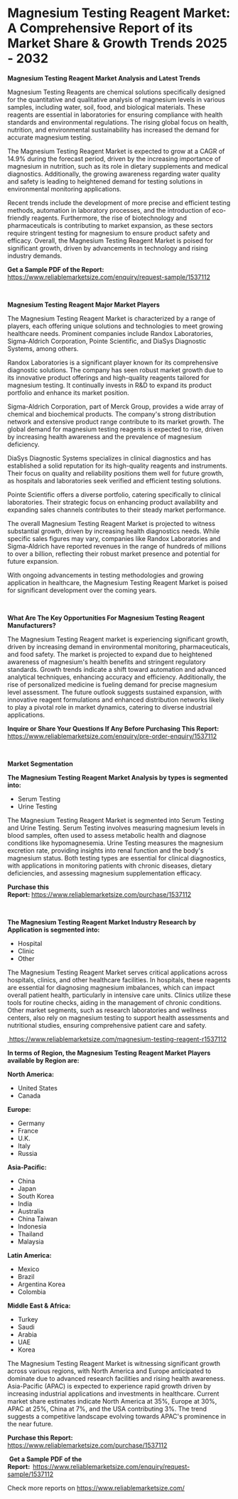 <p><h1>Magnesium Testing Reagent Market: A Comprehensive Report of its Market Share & Growth Trends 2025 - 2032</h1></p><p><strong>Magnesium Testing Reagent Market Analysis and Latest Trends</strong></p>
<p><p>Magnesium Testing Reagents are chemical solutions specifically designed for the quantitative and qualitative analysis of magnesium levels in various samples, including water, soil, food, and biological materials. These reagents are essential in laboratories for ensuring compliance with health standards and environmental regulations. The rising global focus on health, nutrition, and environmental sustainability has increased the demand for accurate magnesium testing.</p><p>The Magnesium Testing Reagent Market is expected to grow at a CAGR of 14.9% during the forecast period, driven by the increasing importance of magnesium in nutrition, such as its role in dietary supplements and medical diagnostics. Additionally, the growing awareness regarding water quality and safety is leading to heightened demand for testing solutions in environmental monitoring applications. </p><p>Recent trends include the development of more precise and efficient testing methods, automation in laboratory processes, and the introduction of eco-friendly reagents. Furthermore, the rise of biotechnology and pharmaceuticals is contributing to market expansion, as these sectors require stringent testing for magnesium to ensure product safety and efficacy. Overall, the Magnesium Testing Reagent Market is poised for significant growth, driven by advancements in technology and rising industry demands.</p></p>
<p><strong>Get a Sample PDF of the Report:&nbsp;</strong> <a href="https://www.reliablemarketsize.com/enquiry/request-sample/1537112?utm_campaign=2759&utm_medium=2&utm_source=Github&utm_content=ia&utm_term=04032025&utm_id=magnesium-testing-reagent">https://www.reliablemarketsize.com/enquiry/request-sample/1537112</a></p>
<p>&nbsp;</p>
<p><strong>Magnesium Testing Reagent Major Market Players</strong></p>
<p><p>The Magnesium Testing Reagent Market is characterized by a range of players, each offering unique solutions and technologies to meet growing healthcare needs. Prominent companies include Randox Laboratories, Sigma-Aldrich Corporation, Pointe Scientific, and DiaSys Diagnostic Systems, among others.</p><p>Randox Laboratories is a significant player known for its comprehensive diagnostic solutions. The company has seen robust market growth due to its innovative product offerings and high-quality reagents tailored for magnesium testing. It continually invests in R&D to expand its product portfolio and enhance its market position.</p><p>Sigma-Aldrich Corporation, part of Merck Group, provides a wide array of chemical and biochemical products. The company's strong distribution network and extensive product range contribute to its market growth. The global demand for magnesium testing reagents is expected to rise, driven by increasing health awareness and the prevalence of magnesium deficiency.</p><p>DiaSys Diagnostic Systems specializes in clinical diagnostics and has established a solid reputation for its high-quality reagents and instruments. Their focus on quality and reliability positions them well for future growth, as hospitals and laboratories seek verified and efficient testing solutions.</p><p>Pointe Scientific offers a diverse portfolio, catering specifically to clinical laboratories. Their strategic focus on enhancing product availability and expanding sales channels contributes to their steady market performance. </p><p>The overall Magnesium Testing Reagent Market is projected to witness substantial growth, driven by increasing health diagnostics needs. While specific sales figures may vary, companies like Randox Laboratories and Sigma-Aldrich have reported revenues in the range of hundreds of millions to over a billion, reflecting their robust market presence and potential for future expansion. </p><p>With ongoing advancements in testing methodologies and growing application in healthcare, the Magnesium Testing Reagent Market is poised for significant development over the coming years.</p></p>
<p>&nbsp;</p>
<p><strong>What Are The Key Opportunities For Magnesium Testing Reagent Manufacturers?</strong></p>
<p><p>The Magnesium Testing Reagent market is experiencing significant growth, driven by increasing demand in environmental monitoring, pharmaceuticals, and food safety. The market is projected to expand due to heightened awareness of magnesium's health benefits and stringent regulatory standards. Growth trends indicate a shift toward automation and advanced analytical techniques, enhancing accuracy and efficiency. Additionally, the rise of personalized medicine is fueling demand for precise magnesium level assessment. The future outlook suggests sustained expansion, with innovative reagent formulations and enhanced distribution networks likely to play a pivotal role in market dynamics, catering to diverse industrial applications.</p></p>
<p><strong>Inquire or Share Your Questions If Any Before Purchasing This Report:</strong> <a href="https://www.reliablemarketsize.com/enquiry/pre-order-enquiry/1537112?utm_campaign=2759&utm_medium=2&utm_source=Github&utm_content=ia&utm_term=04032025&utm_id=magnesium-testing-reagent">https://www.reliablemarketsize.com/enquiry/pre-order-enquiry/1537112</a></p>
<p>&nbsp;</p>
<p><strong>Market Segmentation</strong></p>
<p><strong>The Magnesium Testing Reagent Market Analysis by types is segmented into:</strong></p>
<p><ul><li>Serum Testing</li><li>Urine Testing</li></ul></p>
<p><p>The Magnesium Testing Reagent Market is segmented into Serum Testing and Urine Testing. Serum Testing involves measuring magnesium levels in blood samples, often used to assess metabolic health and diagnose conditions like hypomagnesemia. Urine Testing measures the magnesium excretion rate, providing insights into renal function and the body's magnesium status. Both testing types are essential for clinical diagnostics, with applications in monitoring patients with chronic diseases, dietary deficiencies, and assessing magnesium supplementation efficacy.</p></p>
<p><strong>Purchase this Report:&nbsp;</strong><a href="https://www.reliablemarketsize.com/purchase/1537112?utm_campaign=2759&utm_medium=2&utm_source=Github&utm_content=ia&utm_term=04032025&utm_id=magnesium-testing-reagent">https://www.reliablemarketsize.com/purchase/1537112</a></p>
<p>&nbsp;</p>
<p><strong>The Magnesium Testing Reagent Market Industry Research by Application is segmented into:</strong></p>
<p><ul><li>Hospital</li><li>Clinic</li><li>Other</li></ul></p>
<p><p>The Magnesium Testing Reagent Market serves critical applications across hospitals, clinics, and other healthcare facilities. In hospitals, these reagents are essential for diagnosing magnesium imbalances, which can impact overall patient health, particularly in intensive care units. Clinics utilize these tools for routine checks, aiding in the management of chronic conditions. Other market segments, such as research laboratories and wellness centers, also rely on magnesium testing to support health assessments and nutritional studies, ensuring comprehensive patient care and safety.</p></p>
<p><a href="https://www.reliablemarketsize.com/magnesium-testing-reagent-r1537112?utm_campaign=2759&utm_medium=2&utm_source=Github&utm_content=ia&utm_term=04032025&utm_id=magnesium-testing-reagent">&nbsp;https://www.reliablemarketsize.com/magnesium-testing-reagent-r1537112</a></p>
<p><strong>In terms of Region, the Magnesium Testing Reagent Market Players available by Region are:</strong></p>
<p>
    <p> <strong> North America: </strong>
        <ul>
            <li>United States</li>
            <li>Canada</li>
        </ul>
        </p> 
    <p> <strong> Europe: </strong>
        <ul>
            <li>Germany</li>
            <li>France</li>
            <li>U.K.</li>
            <li>Italy</li>
            <li>Russia</li>
        </ul>
        </p> 
    <p> <strong> Asia-Pacific: </strong>
        <ul>
            <li>China</li>
            <li>Japan</li>
            <li>South Korea</li>
            <li>India</li>
            <li>Australia</li>
            <li>China Taiwan</li>
            <li>Indonesia</li>
            <li>Thailand</li>
            <li>Malaysia</li>
        </ul>
        </p> 
    <p> <strong> Latin America: </strong>
        <ul>
            <li>Mexico</li>
            <li>Brazil</li>
            <li>Argentina Korea</li>
            <li>Colombia</li>
        </ul>
        </p> 
    <p> <strong> Middle East & Africa: </strong>
        <ul>
            <li>Turkey</li>
            <li>Saudi</li>
            <li>Arabia</li>
            <li>UAE</li>
            <li>Korea</li>
        </ul>
    </p>
    </p>
<p><p>The Magnesium Testing Reagent Market is witnessing significant growth across various regions, with North America and Europe anticipated to dominate due to advanced research facilities and rising health awareness. Asia-Pacific (APAC) is expected to experience rapid growth driven by increasing industrial applications and investments in healthcare. Current market share estimates indicate North America at 35%, Europe at 30%, APAC at 25%, China at 7%, and the USA contributing 3%. The trend suggests a competitive landscape evolving towards APAC's prominence in the near future.</p></p>
<p><strong>Purchase this Report: </strong><a href="https://www.reliablemarketsize.com/purchase/1537112?utm_campaign=2759&utm_medium=2&utm_source=Github&utm_content=ia&utm_term=04032025&utm_id=magnesium-testing-reagent">https://www.reliablemarketsize.com/purchase/1537112</a></p>
<p>&nbsp;<strong>Get a Sample PDF of the Report:&nbsp;&nbsp;</strong><a href="https://www.reliablemarketsize.com/enquiry/request-sample/1537112?utm_campaign=2759&utm_medium=2&utm_source=Github&utm_content=ia&utm_term=04032025&utm_id=magnesium-testing-reagent">https://www.reliablemarketsize.com/enquiry/request-sample/1537112</a></p>
<p><strong></strong></p>
<p>Check more reports on <a href="https://www.reliablemarketsize.com/?utm_campaign=2759&utm_medium=2&utm_source=Github&utm_content=ia&utm_term=04032025&utm_id=magnesium-testing-reagent">https://www.reliablemarketsize.com/</a></p>